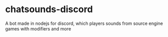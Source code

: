 # chatsounds-discord
 A bot made in nodejs for discord, which players sounds from source engine games with modifiers and more
